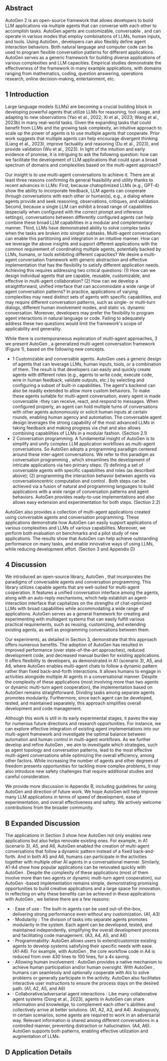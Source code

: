 ## Abstract

AutoGen 2 is an open-source framework that allows developers to build LLM applications via multiple agents that can converse with each other to accomplish tasks. AutoGen agents are customizable, conversable , and can operate in various modes that employ combinations of LLMs, human inputs, and tools. Using AutoGen , developers can also flexibly define agent interaction behaviors. Both natural language and computer code can be used to program flexible conversation patterns for different applications. AutoGen serves as a generic framework for building diverse applications of various complexities and LLM capacities. Empirical studies demonstrate the effectiveness of the framework in many example applications, with domains ranging from mathematics, coding, question answering, operations research, online decision-making, entertainment, etc.

## 1 Introduction

Large language models (LLMs) are becoming a crucial building block in developing powerful agents that utilize LLMs for reasoning, tool usage, and adapting to new observations (Yao et al., 2022; Xi et al., 2023; Wang et al., 2023b) in many real-world tasks. Given the expanding tasks that could benefit from LLMs and the growing task complexity, an intuitive approach to scale up the power of agents is to use multiple agents that cooperate. Prior work suggests that multiple agents can help encourage divergent thinking (Liang et al., 2023), improve factuality and reasoning (Du et al., 2023), and provide validation (Wu et al., 2023). In light of the intuition and early evidence of promise, it is intriguing to ask the following question: how can we facilitate the development of LLM applications that could span a broad spectrum of domains and complexities based on the multi-agent approach?

Our insight is to use multi-agent conversations to achieve it. There are at least three reasons confirming its general feasibility and utility thanks to recent advances in LLMs: First, because chatoptimized LLMs (e.g., GPT-4) show the ability to incorporate feedback, LLM agents can cooperate through conversations with each other or human(s), e.g., a dialog where agents provide and seek reasoning, observations, critiques, and validation. Second, because a single LLM can exhibit a broad range of capabilities (especially when configured with the correct prompt and inference settings), conversations between differently configured agents can help combine these broad LLM capabilities in a modular and complementary manner. Third, LLMs have demonstrated ability to solve complex tasks when the tasks are broken into simpler subtasks. Multi-agent conversations can enable this partitioning and integration in an intuitive manner. How can we leverage the above insights and support different applications with the common requirement of coordinating multiple agents, potentially backed by LLMs, humans, or tools exhibiting different capacities? We desire a multi-agent conversation framework with generic abstraction and effective implementation that has the flexibility to satisfy different application needs. Achieving this requires addressing two critical questions: (1) How can we design individual agents that are capable, reusable, customizable, and effective in multi-agent collaboration? (2) How can we develop a straightforward, unified interface that can accommodate a wide range of agent conversation patterns? In practice, applications of varying complexities may need distinct sets of agents with specific capabilities, and may require different conversation patterns, such as single- or multi-turn dialogs, different human involvement modes, and static vs. dynamic conversation. Moreover, developers may prefer the flexibility to program agent interactions in natural language or code. Failing to adequately address these two questions would limit the framework's scope of applicability and generality.

While there is contemporaneous exploration of multi-agent approaches, 3 we present AutoGen , a generalized multi-agent conversation framework (Figure 1), based on the following new concepts.

- 1 Customizable and conversable agents. AutoGen uses a generic design of agents that can leverage LLMs, human inputs, tools, or a combination of them. The result is that developers can easily and quickly create agents with different roles (e.g., agents to write code, execute code, wire in human feedback, validate outputs, etc.) by selecting and configuring a subset of built-in capabilities. The agent's backend can also be readily extended to allow more custom behaviors. To make these agents suitable for multi-agent conversation, every agent is made conversable -they can receive, react, and respond to messages. When configured properly, an agent can hold multiple turns of conversations with other agents autonomously or solicit human inputs at certain rounds, enabling human agency and automation. The conversable agent design leverages the strong capability of the most advanced LLMs in taking feedback and making progress via chat and also allows combining capabilities of LLMs in a modular fashion. (Section 2.1)
- 2 Conversation programming. A fundamental insight of AutoGen is to simplify and unify complex LLM application workflows as multi-agent conversations. So AutoGen adopts a programming paradigm centered around these inter-agent conversations. We refer to this paradigm as conversation programming , which streamlines the development of intricate applications via two primary steps: (1) defining a set of conversable agents with specific capabilities and roles (as described above); (2) programming the interaction behavior between agents via conversationcentric computation and control . Both steps can be achieved via a fusion of natural and programming languages to build applications with a wide range of conversation patterns and agent behaviors. AutoGen provides ready-to-use implementations and also allows easy extension and experimentation for both steps. (Section 2.2)

AutoGen also provides a collection of multi-agent applications created using conversable agents and conversation programming. These applications demonstrate how AutoGen can easily support applications of various complexities and LLMs of various capabilities. Moreover, we perform both evaluation on benchmarks and a pilot study of new applications. The results show that AutoGen can help achieve outstanding performance on many tasks, and enable innovative ways of using LLMs, while reducing development effort. (Section 3 and Appendix D)

## 4 Discussion

We introduced an open-source library, AutoGen , that incorporates the paradigms of conversable agents and conversation programming. This library utilizes capable agents that are well-suited for multi-agent cooperation. It features a unified conversation interface among the agents, along with an auto-reply mechanisms, which help establish an agent-interaction interface that capitalizes on the strengths of chat-optimized LLMs with broad capabilities while accommodating a wide range of applications. AutoGen serves as a general framework for creating and experimenting with multiagent systems that can easily fulfill various practical requirements, such as reusing, customizing, and extending existing agents, as well as programming conversations between them.

Our experiments, as detailed in Section 3, demonstrate that this approach offers numerous benefits. The adoption of AutoGen has resulted in improved performance (over state-of-the-art approaches), reduced development code, and decreased manual burden for existing applications. It offers flexibility to developers, as demonstrated in A1 (scenario 3), A5, and A6, where AutoGen enables multi-agent chats to follow a dynamic pattern rather than fixed back-and-forth interactions. It allows humans to engage in activities alongside multiple AI agents in a conversational manner. Despite the complexity of these applications (most involving more than two agents or dynamic multi-turn agent cooperation), the implementation based on AutoGen remains straightforward. Dividing tasks among separate agents promotes modularity. Furthermore, since each agent can be developed, tested, and maintained separately, this approach simplifies overall development and code management.

Although this work is still in its early experimental stages, it paves the way for numerous future directions and research opportunities. For instance, we can explore effective integration of existing agent implementations into our multi-agent framework and investigate the optimal balance between automation and human control in multi-agent workflows. As we further develop and refine AutoGen , we aim to investigate which strategies, such as agent topology and conversation patterns, lead to the most effective multi-agent conversations while optimizing the overall efficiency, among other factors. While increasing the number of agents and other degrees of freedom presents opportunities for tackling more complex problems, it may also introduce new safety challenges that require additional studies and careful consideration.

We provide more discussion in Appendix B, including guidelines for using AutoGen and direction of future work. We hope AutoGen will help improve many LLM applications in terms of speed of development, ease of experimentation, and overall effectiveness and safety. We actively welcome contributions from the broader community.

## B Expanded Discussion

The applications in Section 3 show how AutoGen not only enables new applications but also helps renovate existing ones. For example, in A1 (scenario 3), A5, and A6, AutoGen enabled the creation of multi-agent conversations that follow a dynamic pattern instead of a fixed back-and-forth. And in both A5 and A6, humans can participate in the activities together with multiple other AI agents in a conversational manner. Similarly, A1-A4 show how popular applications can be renovated quickly with AutoGen . Despite the complexity of these applications (most of them involve more than two agents or dynamic multi-turn agent cooperation), our AutoGen -based implementation remains simple, demonstrating promising opportunities to build creative applications and a large space for innovation. In reflecting on why these benefits can be achieved in these applications with AutoGen , we believe there are a few reasons:

- · Ease of use : The built-in agents can be used out-of-the-box, delivering strong performance even without any customization. (A1, A3)
- · Modularity : The division of tasks into separate agents promotes modularity in the system. Each agent can be developed, tested, and maintained independently, simplifying the overall development process and facilitating code management. (A3, A4, A5, and A6)
- · Programmability: AutoGen allows users to extend/customize existing agents to develop systems satisfying their specific needs with ease. (A1-A6). For example, with AutoGen , the core workflow code in A4 is reduced from over 430 lines to 100 lines, for a 4x saving.
- · Allowing human involvement : AutoGen provides a native mechanism to achieve human participation and/or human oversight. With AutoGen , humans can seamlessly and optionally cooperate with AIs to solve problems or generally participate in the activity. AutoGen also facilitates interactive user instructions to ensure the process stays on the desired path. (A1, A2, A5, and A6)
- · Collaborative/adversarial agent interactions : Like many collaborative agent systems (Dong et al., 2023), agents in AutoGen can share information and knowledge, to complement each other's abilities and collectively arrive at better solutions. (A1, A2, A3, and A4). Analogously, in certain scenarios, some agents are required to work in an adversarial way. Relevant information is shared among different conversations in a controlled manner, preventing distraction or hallucination. (A4, A6). AutoGen supports both patterns, enabling effective utilization and augmentation of LLMs.

## D Application Details



